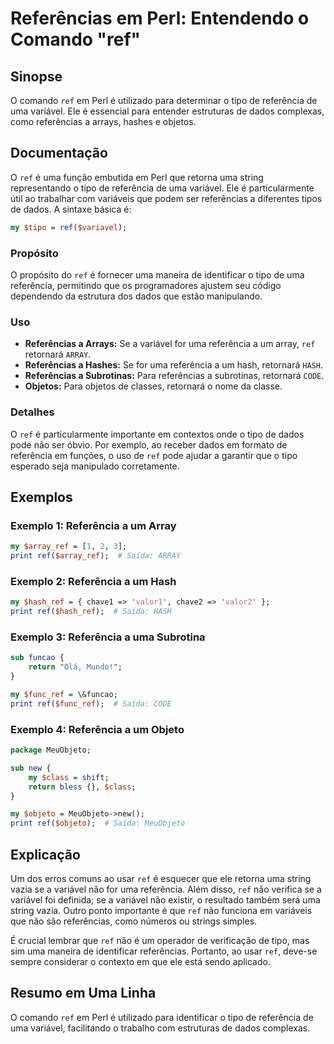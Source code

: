 <!--
Meta Description: # Referências em Perl: Entendendo o Comando "ref" ## Sinopse O comando `ref` em Perl é utilizado para determinar o tipo de referência de uma variável....
Meta Keywords: ref, uma, referência, que, referências
-->

# Referências em Perl: Entendendo o Comando "ref"

## Sinopse
O comando `ref` em Perl é utilizado para determinar o tipo de referência de uma variável. Ele é essencial para entender estruturas de dados complexas, como referências a arrays, hashes e objetos.

## Documentação
O `ref` é uma função embutida em Perl que retorna uma string representando o tipo de referência de uma variável. Ele é particularmente útil ao trabalhar com variáveis que podem ser referências a diferentes tipos de dados. A sintaxe básica é:

```perl
my $tipo = ref($variavel);
```

### Propósito
O propósito do `ref` é fornecer uma maneira de identificar o tipo de uma referência, permitindo que os programadores ajustem seu código dependendo da estrutura dos dados que estão manipulando.

### Uso
- **Referências a Arrays:** Se a variável for uma referência a um array, `ref` retornará `ARRAY`.
- **Referências a Hashes:** Se for uma referência a um hash, retornará `HASH`.
- **Referências a Subrotinas:** Para referências a subrotinas, retornará `CODE`.
- **Objetos:** Para objetos de classes, retornará o nome da classe.

### Detalhes
O `ref` é particularmente importante em contextos onde o tipo de dados pode não ser óbvio. Por exemplo, ao receber dados em formato de referência em funções, o uso de `ref` pode ajudar a garantir que o tipo esperado seja manipulado corretamente.

## Exemplos

### Exemplo 1: Referência a um Array
```perl
my $array_ref = [1, 2, 3];
print ref($array_ref);  # Saída: ARRAY
```

### Exemplo 2: Referência a um Hash
```perl
my $hash_ref = { chave1 => 'valor1', chave2 => 'valor2' };
print ref($hash_ref);  # Saída: HASH
```

### Exemplo 3: Referência a uma Subrotina
```perl
sub funcao {
    return "Olá, Mundo!";
}

my $func_ref = \&funcao;
print ref($func_ref);  # Saída: CODE
```

### Exemplo 4: Referência a um Objeto
```perl
package MeuObjeto;

sub new {
    my $class = shift;
    return bless {}, $class;
}

my $objeto = MeuObjeto->new();
print ref($objeto);  # Saída: MeuObjeto
```

## Explicação
Um dos erros comuns ao usar `ref` é esquecer que ele retorna uma string vazia se a variável não for uma referência. Além disso, `ref` não verifica se a variável foi definida; se a variável não existir, o resultado também será uma string vazia. Outro ponto importante é que `ref` não funciona em variáveis que não são referências, como números ou strings simples.

É crucial lembrar que `ref` não é um operador de verificação de tipo, mas sim uma maneira de identificar referências. Portanto, ao usar `ref`, deve-se sempre considerar o contexto em que ele está sendo aplicado.

## Resumo em Uma Linha
O comando `ref` em Perl é utilizado para identificar o tipo de referência de uma variável, facilitando o trabalho com estruturas de dados complexas.